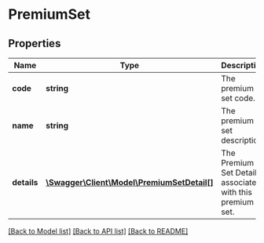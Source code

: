 # PremiumSet

## Properties
Name | Type | Description | Notes
------------ | ------------- | ------------- | -------------
**code** | **string** | The premium set code. | [optional] 
**name** | **string** | The premium set description. | [optional] 
**details** | [**\Swagger\Client\Model\PremiumSetDetail[]**](PremiumSetDetail.md) | The Premium Set Details associated with this premium set. | [optional] 

[[Back to Model list]](../README.md#documentation-for-models) [[Back to API list]](../README.md#documentation-for-api-endpoints) [[Back to README]](../README.md)


